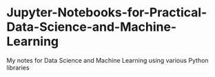 # Jupyter-Notebooks-for-Practical-Data-Science-and-Machine-Learning
My notes for Data Science and Machine Learning using various Python libraries

